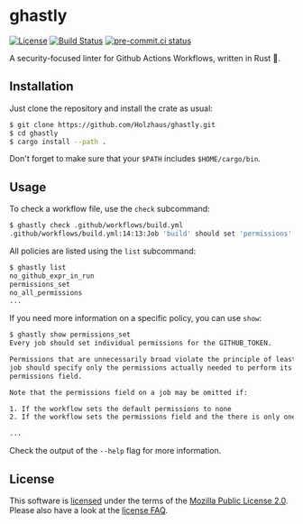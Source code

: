 # ghastly

[![License][license-badge]][license] [![Build Status][build-badge]][build] [![pre-commit.ci status][pre-commit-badge]][pre-commit]

A security-focused linter for Github Actions Workflows, written in Rust 🦀.

## Installation

Just clone the repository and install the crate as usual:

```bash
$ git clone https://github.com/Holzhaus/ghastly.git
$ cd ghastly
$ cargo install --path .
```

Don't forget to make sure that your `$PATH` includes `$HOME/cargo/bin`.

## Usage

To check a workflow file, use the `check` subcommand:

```bash
$ ghastly check .github/workflows/build.yml
.github/workflows/build.yml:14:13:Job 'build' should set 'permissions' field. (permissions_set)
```

All policies are listed using the `list` subcommand:

```bash
$ ghastly list
no_github_expr_in_run
permissions_set
no_all_permissions
...
```

If you need more information on a specific policy, you can use `show`:

```bash
$ ghastly show permissions_set
Every job should set individual permissions for the GITHUB_TOKEN.

Permissions that are unnecessarily broad violate the principle of least privilege. Hence, every
job should specify only the permissions actually needed to perform its tasks by setting the
permissions field.

Note that the permissions field on a job may be omitted if:

1. If the workflow sets the default permissions to none
2. If the workflow sets the permissions field and the there is only one job in the workflow.

...
```

Check the output of the `--help` flag for more information.

## License

This software is [licensed][license] under the terms of the [Mozilla Public License
2.0](https://www.mozilla.org/en-US/MPL/2.0/). Please also have a look at the
[license FAQ](https://www.mozilla.org/en-US/MPL/2.0/FAQ/).


[license]: https://github.com/Holzhaus/ghastly/blob/main/COPYING
[license-badge]: https://img.shields.io/github/license/Holzhaus/ghastly
[build]: https://github.com/Holzhaus/ghastly/actions?query=branch%3Amain
[build-badge]: https://img.shields.io/github/actions/workflow/status/Holzhaus/ghastly/build.yml?branch=main
[pre-commit]: https://results.pre-commit.ci/latest/github/Holzhaus/ghastly/main
[pre-commit-badge]: https://results.pre-commit.ci/badge/github/Holzhaus/ghastly/main.svg
